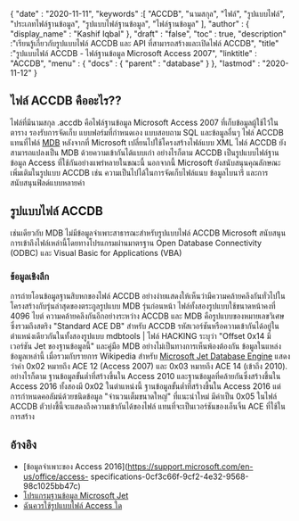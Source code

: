 {
  "date" : "2020-11-11",
  "keywords" :[ "ACCDB", "นามสกุล", "ไฟล์", "รูปแบบไฟล์", "ประเภทไฟล์ฐานข้อมูล", "รูปแบบไฟล์ฐานข้อมูล", "ไฟล์ฐานข้อมูล" ],
  "author" : {
    "display_name" : "Kashif Iqbal"
},
  "draft" : "false",
  "toc" : true,
  "description" :"เรียนรู้เกี่ยวกับรูปแบบไฟล์ ACCDB และ API ที่สามารถสร้างและเปิดไฟล์ ACCDB",
  "title" :"รูปแบบไฟล์ ACCDB - ไฟล์ฐานข้อมูล Microsoft Access 2007",
  "linktitle" : "ACCDB",
  "menu" : {
    "docs" : {
      "parent" : "database"
}
},
  "lastmod" : "2020-11-12"
}

## ไฟล์ ACCDB คืออะไร??

ไฟล์ที่มีนามสกุล .accdb คือไฟล์ฐานข้อมูล Microsoft Access 2007 ที่เก็บข้อมูลผู้ใช้ไว้ในตาราง รองรับการจัดเก็บ
แบบฟอร์มที่กำหนดเอง แบบสอบถาม SQL และข้อมูลอื่นๆ ไฟล์ ACCDB แทนที่ไฟล์ [MDB](/th/database/mdb/) หลังจากที่ Microsoft เปลี่ยนไปใช้โครงสร้างไฟล์แบบ XML ไฟล์ ACCDB ยังสามารถแปลงเป็น MDB ด้วยความเข้ากันได้แบบเก่า อย่างไรก็ตาม ACCDB เป็นรูปแบบไฟล์ฐานข้อมูล Access ที่ใช้กันอย่างแพร่หลายในขณะนี้ นอกจากนี้ Microsoft ยังสนับสนุนคุณลักษณะเพิ่มเติมในรูปแบบ ACCDB เช่น ความเป็นไปได้ในการจัดเก็บไฟล์แนบ ข้อมูลไบนารี และการสนับสนุนฟิลด์แบบหลายค่า

## รูปแบบไฟล์ ACCDB

เช่นเดียวกับ MDB ไม่มีข้อมูลจำเพาะสาธารณะสำหรับรูปแบบไฟล์ ACCDB Microsoft สนับสนุนการเข้าถึงไฟล์เหล่านี้โดยทางโปรแกรมผ่านมาตรฐาน Open Database Connectivity (ODBC) และ Visual Basic for Applications (VBA)

### ข้อมูลเชิงลึก

การถ่ายโอนข้อมูลฐานสิบหกของไฟล์ ACCDB อย่างง่ายแสดงให้เห็นว่ามีความคล้ายคลึงกันทั่วไปในโครงสร้างกับรุ่นล่าสุดของตระกูลรูปแบบ MDB รุ่นก่อนหน้า ไฟล์ทั้งสองรูปแบบใช้ขนาดหน้าคงที่ 4096 ไบต์ ความคล้ายคลึงกันอีกอย่างระหว่าง ACCDB และ MDB คือรูปแบบของหมายเลขวิเศษ ซึ่งรวมถึงสตริง "Standard ACE DB" สำหรับ ACCDB รหัสเวอร์ชันหรือความเข้ากันได้อยู่ในตำแหน่งเดียวกันในทั้งสองรูปแบบ mdbtools | ไฟล์ HACKING ระบุว่า "Offset 0x14 มีเวอร์ชัน Jet ของฐานข้อมูลนี้" และคู่มือ MDB อย่างไม่เป็นทางการเห็นพ้องต้องกัน ข้อมูลในแหล่งข้อมูลเหล่านี้ เมื่อรวมกับรายการ Wikipedia สำหรับ [Microsoft Jet Database Engine](https://en.wikipedia.org/wiki/Microsoft_Jet_Database_Engine) แสดงว่าค่า 0x02 หมายถึง ACE 12 (Access 2007) และ 0x03 หมายถึง ACE 14 (เข้าถึง 2010). อย่างไรก็ตาม ฐานข้อมูลขั้นต่ำที่สร้างขึ้นใน Access 2010 และฐานข้อมูลที่คล้ายกันซึ่งสร้างขึ้นใน Access 2016 ทั้งสองมี 0x02 ในตำแหน่งนี้ ฐานข้อมูลขั้นต่ำที่สร้างขึ้นใน Access 2016 แต่การกำหนดคอลัมน์ด้วยชนิดข้อมูล "จำนวนเต็มขนาดใหญ่" ที่แนะนำใหม่ มีค่าเป็น 0x05 ในไฟล์ ACCDB ตัวบ่งชี้นี้จะแสดงถึงความเข้ากันได้ของไฟล์ แทนที่จะเป็นเวอร์ชันของเอ็นจิ้น ACE ที่ใช้ในการสร้าง

## อ้างอิง

* [ข้อมูลจำเพาะของ Access 2016](https://support.microsoft.com/en-us/office/access- specifications-0cf3c66f-9cf2-4e32-9568-98c1025bb47c)
* [โปรแกรมฐานข้อมูล Microsoft Jet](https://en.wikipedia.org/wiki/Microsoft_Jet_Database_Engine)
* [ฉันควรใช้รูปแบบไฟล์ Access ใด](https://support.microsoft.com/en-us/office/where-access-file-format-should-i-use-012d9ab3-d14c-479e-b617-be66f9070b41)
